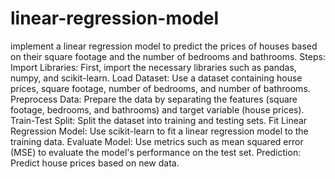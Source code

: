 # linear-regression-model
implement a linear regression model to predict the prices of houses based on their square footage and the number of bedrooms and bathrooms.
Steps:
Import Libraries: First, import the necessary libraries such as pandas, numpy, and scikit-learn.
Load Dataset: Use a dataset containing house prices, square footage, number of bedrooms, and number of bathrooms.
Preprocess Data: Prepare the data by separating the features (square footage, bedrooms, and bathrooms) and target variable (house prices).
Train-Test Split: Split the dataset into training and testing sets.
Fit Linear Regression Model: Use scikit-learn to fit a linear regression model to the training data.
Evaluate Model: Use metrics such as mean squared error (MSE) to evaluate the model's performance on the test set.
Prediction: Predict house prices based on new data.
